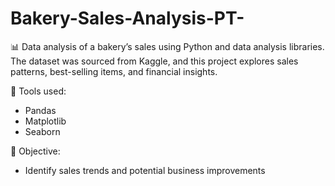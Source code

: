 # Bakery-Sales-Analysis-PT-
📊 Data analysis of a bakery’s sales using Python and data analysis libraries. The dataset was sourced from Kaggle, and this project explores sales patterns, best-selling items, and financial insights.  

🔹 Tools used: 
  * Pandas
  * Matplotlib
  * Seaborn

🔹 Objective: 
  * Identify sales trends and potential business improvements
